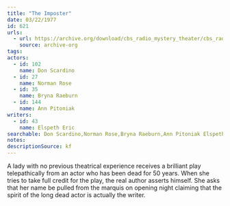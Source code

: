 ```yaml
---
title: "The Imposter"
date: 03/22/1977
id: 621
urls: 
  - url: https://archive.org/download/cbs_radio_mystery_theater/cbs_radio_mystery_theater-0601-0650.zip/cbs_radio_mystery_theater-0601-0650%2Fcbsrmt_0621_the_imposter.mp3
    source: archive-org
tags: 
actors:  
  - id: 102
    name: Don Scardino  
  - id: 27
    name: Norman Rose  
  - id: 35
    name: Bryna Raeburn  
  - id: 144
    name: Ann Pitoniak
writers:  
  - id: 43
    name: Elspeth Eric
searchable: Don Scardino,Norman Rose,Bryna Raeburn,Ann Pitoniak Elspeth Eric
notes: 
descriptionSource: kf
---
```

A lady with no previous theatrical experience receives a brilliant play telepathically from an actor who has been dead for 50 years. When she tries to take full credit for the play, the real author asserts himself. She asks that her name be pulled from the marquis on opening night claiming that the spirit of the long dead actor is actually the writer.